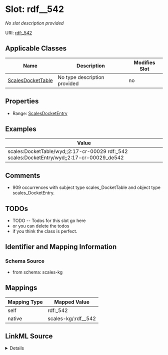 

# Slot: rdf__542


_No slot description provided_





URI: [rdf:_542](http://www.w3.org/1999/02/22-rdf-syntax-ns#_542)



<!-- no inheritance hierarchy -->





## Applicable Classes

| Name | Description | Modifies Slot |
| --- | --- | --- |
| [ScalesDocketTable](../classes/ScalesDocketTable.md) | No type description provided |  no  |







## Properties

* Range: [ScalesDocketEntry](../classes/ScalesDocketEntry.md)






## Examples

| Value |
| --- |
| scales:DocketTable/wyd;;2:17-cr-00029 rdf:_542 scales:DocketEntry/wyd;;2:17-cr-00029_de542 |

## Comments

* 909 occurrences with subject type scales_DocketTable and object type scales_DocketEntry.

## TODOs

* TODO -- Todos for this slot go here
* or you can delete the todos
* if you think the class is perfect.

## Identifier and Mapping Information







### Schema Source


* from schema: scales-kg




## Mappings

| Mapping Type | Mapped Value |
| ---  | ---  |
| self | rdf:_542 |
| native | scales-kg/:rdf__542 |




## LinkML Source

<details>
```yaml
name: rdf__542
description: No slot description provided
todos:
- TODO -- Todos for this slot go here
- or you can delete the todos
- if you think the class is perfect.
comments:
- 909 occurrences with subject type scales_DocketTable and object type scales_DocketEntry.
examples:
- value: scales:DocketTable/wyd;;2:17-cr-00029 rdf:_542 scales:DocketEntry/wyd;;2:17-cr-00029_de542
from_schema: scales-kg
rank: 1000
slot_uri: rdf:_542
alias: rdf__542
domain_of:
- scales_DocketTable
range: scales_DocketEntry

```
</details>